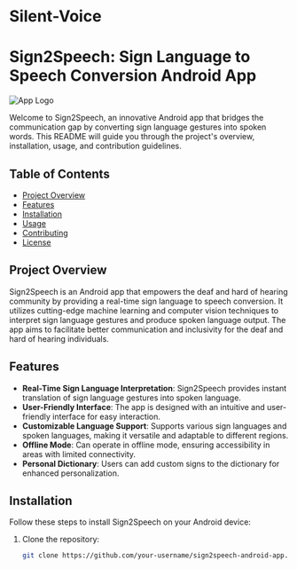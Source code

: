 # Silent-Voice
# Sign2Speech: Sign Language to Speech Conversion Android App

![App Logo](https://github.com/your-username/sign2speech-android-app/assets/app_logo.png)

Welcome to Sign2Speech, an innovative Android app that bridges the communication gap by converting sign language gestures into spoken words. This README will guide you through the project's overview, installation, usage, and contribution guidelines.

## Table of Contents

- [Project Overview](#project-overview)
- [Features](#features)
- [Installation](#installation)
- [Usage](#usage)
- [Contributing](#contributing)
- [License](#license)

## Project Overview

Sign2Speech is an Android app that empowers the deaf and hard of hearing community by providing a real-time sign language to speech conversion. It utilizes cutting-edge machine learning and computer vision techniques to interpret sign language gestures and produce spoken language output. The app aims to facilitate better communication and inclusivity for the deaf and hard of hearing individuals.

## Features

- **Real-Time Sign Language Interpretation**: Sign2Speech provides instant translation of sign language gestures into spoken language.
- **User-Friendly Interface**: The app is designed with an intuitive and user-friendly interface for easy interaction.
- **Customizable Language Support**: Supports various sign languages and spoken languages, making it versatile and adaptable to different regions.
- **Offline Mode**: Can operate in offline mode, ensuring accessibility in areas with limited connectivity.
- **Personal Dictionary**: Users can add custom signs to the dictionary for enhanced personalization.

## Installation

Follow these steps to install Sign2Speech on your Android device:

1. Clone the repository:

   ```bash
   git clone https://github.com/your-username/sign2speech-android-app.git
